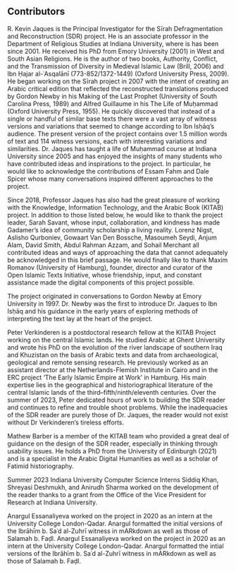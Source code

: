 ## Contributors

R. Kevin Jaques is the Principal Investigator for the Sīrah Defragmentation and Reconstruction (SDR) project. He is an associate professor in the Department of Religious Studies at Indiana University, where is has been since 2001. He received his PhD from Emory University (2001) in West and South Asian Religions. He is the author of two books, Authority, Conflict, and the Transmission of Diversity in Medieval Islamic Law (Brill, 2006) and Ibn Ḥajar al-ʿAsqalānī (773-852/1372-1449) (Oxford University Press, 2009). He began working on the Sīrah project in 2007 with the intent of creating an Arabic critical edition that reflected the reconstructed translations produced by Gordon Newby in his Making of the Last Prophet (University of South Carolina Press, 1989) and Alfred Guillaume in his The Life of Muḥammad (Oxford University Press, 1955). He quickly discovered that instead of a single or handful of similar base texts there were a vast array of witness versions and variations that seemed to change according to Ibn Isḥāq’s audience. The present version of the project contains over 1.5 million words of text and 114 witness versions, each with interesting variations and similarities. Dr. Jaques has taught a life of Muḥammad course at Indiana University since 2005 and has enjoyed the insights of many students who have contributed ideas and inspirations to the project. In particular, he would like to acknowledge the contributions of Essam Fahm and Dale Spicer whose many conversations inspired different approaches to the project. 

Since 2018, Professor Jaques has also had the great pleasure of working with the Knowledge, Information Technology, and the Arabic Book (KITAB) project. In addition to those listed below, he would like to thank the project leader, Sarah Savant, whose input, collaboration, and kindness has made Gadamer’s idea of community scholarship a living reality. Lorenz Nigst, Aslisho Qurboniev, Gowaart Van Den Bossche, Masoumeh Seydi, Anjum Alam, David Smith, Abdul Rahman Azzam, and Sohail Merchant all contributed ideas and ways of approaching the data that cannot adequately be acknowledged in this brief passage. He would finally like to thank Maxim Romanov (University of Hamburg), founder, director and curator of the Open Islamic Texts Initiative, whose friendship, input, and constant assistance made the digital components of this project possible. 

The project originated in conversations to Gordon Newby at Emory University in 1997. Dr. Newby was the first to introduce Dr. Jaques to Ibn Isḥāq and his guidance in the early years of exploring methods of interpreting the text lay at the heart of the project.

Peter Verkinderen is a postdoctoral research fellow at the KITAB Project working on the central Islamic lands. He studied Arabic at Ghent University and wrote his PhD on the evolution of the river landscape of southern Iraq and Khuzistan on the basis of Arabic texts and data from archaeological, geological and remote sensing research. He previously worked as an assistant director at the Netherlands-Flemish Institute in Cairo and in the ERC project ‘The Early Islamic Empire at Work’ in Hamburg. His main expertise lies in the geographical and historiographical literature of the central Islamic lands of the third–fifth/ninth/eleventh centuries. Over the summer of 2023, Peter dedicated hours of work to building the SDR reader and continues to refine and trouble shoot problems. While the inadequacies of the SDR reader are purely those of Dr. Jaques, the reader would not exist without Dr Verkinderen’s tireless efforts.

Mathew Barber is a member of the KITAB team who provided a great deal of guidance on the design of the SDR reader, especially in thinking through usability issues. He holds a PhD from the University of Edinburgh (2021) and is a specialist in the Arabic Digital Humanities as well as a scholar of Fatimid historiography. 

Summer 2023 Indiana University Computer Science Interns Siddiq Khan, Shreyasi Deshmukh, and Anirudh Sharma worked on the development of the reader thanks to a grant from the Office of the Vice President for Research at Indiana University. 

Anargul Essanaliyeva worked on the project in 2020 as an intern at the University College London-Qadar. Anargul formatted the initial versions of the Ibrāhīm b. Saʿd al-Zuhrī witness in mARkdown as well as those of Salamah b. Faḍl. Anargul Essanaliyeva worked on the project in 2020 as an intern at the University College London-Qadar. Anargul formatted the intial versions of the Ibrāhīm b. Saʿd al-Zuhrī witness in mARkdown as well as those of Salamah b. Faḍl. 

